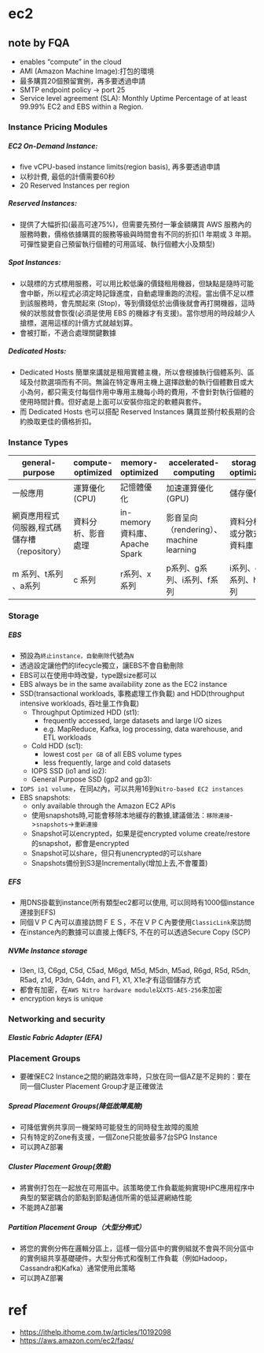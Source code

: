 # ec2
 
## note by FQA
 
 - enables “compute” in the cloud
 - AMI (Amazon Machine Image):打包的環境
 - 最多購買20個預留實例，再多要透過申請
 - SMTP endpoint policy -> port 25
 - Service level agreement (SLA): Monthly Uptime Percentage of at least 99.99% EC2 and EBS within a Region.
 
### Instance Pricing Modules
 
##### EC2 On-Demand Instance:
  - five vCPU-based instance limits(region basis), 再多要透過申請
  - 以秒計費, 最低的計價需要60秒
  - 20 Reserved Instances per region
##### Reserved Instances:
  - 提供了大幅折扣(最高可達75%)，但需要先預付一筆金額購買 AWS 服務內的服務時數，價格依據購買的服務等級與時間會有不同的折扣(1 年期或 3 年期。可彈性變更自己預留執行個體的可用區域、執行個體大小及類型)
##### Spot Instances:
  - 以競標的方式標用服務，可以用比較低廉的價錢租用機器，但缺點是隨時可能會中斷，所以程式必須定時記錄進度，自動處理重跑的流程。當出價不足以標到該服務時，會先關起來 (Stop)，等到價錢低於出價後就會再打開機器，這時候的狀態就會恢復(必須是使用 EBS 的機器才有支援)。當你想用的時段越少人搶標，選用這樣的計價方式就越划算。
  - 會被打斷，不適合處理關鍵數據
##### Dedicated Hosts:
  - Dedicated Hosts 簡單來講就是租用實體主機，所以會根據執行個體系列、區域及付款選項而有不同。無論在特定專用主機上選擇啟動的執行個體數目或大小為何，都只需支付每個作用中專用主機每小時的費用，不會針對執行個體的使用時間計費。但好處是上面可以安裝你指定的軟體與套件。
  - 而 Dedicated Hosts 也可以搭配 Reserved Instances 購買並預付較長期的合約換取更佳的價格折扣。
  
### Instance Types
| general-purpose              | compute-optimized | memory-optimized          | accelerated-computing            | storage-optimized |
|------------------------------|-------------------|---------------------------|----------------------------------|-------------------|
| 一般應用                         | 運算優化(CPU)         | 記憶體優化                     | 加速運算優化(GPU)                      | 儲存優化              |
| 網頁應用程式伺服器,程式碼儲存槽（repository） | 資料分析、影音處理         | in-memory資料庫、Apache Spark | 影音呈向（rendering）、machine learning | 資料分析或分散式資料庫       |
| m 系列、t系列 、a系列              | c 系列              | r系列、x系列                   | p系列、g系列、i系列、f系列                  | i系列、d系列、h系列       |



### Storage

##### EBS
 - 預設為`終止instance，自動刪除`代號為`N`
 - 透過設定讓他們的lifecycle獨立，讓EBS不會自動刪除
 - EBS可以在使用中時改變，type跟size都可以
 - EBS always be in the same availability zone as the EC2 instance
 - SSD(transactional workloads, 事務處理工作負載) and HDD(throughput intensive workloads, 吞吐量工作負載)
   - Throughput Optimized HDD (st1): 
     - frequently accessed, large datasets and large I/O sizes
     - e.g. MapReduce, Kafka, log processing, data warehouse, and ETL workloads
   - Cold HDD (sc1): 
     - lowest cost `per GB` of all EBS volume types
     - less frequently, large and cold datasets
   - IOPS SSD (io1 and io2):
   - General Purpose SSD (gp2 and gp3):
 - `IOPS io1 volume`，在同`AZ`內，可以共用16到`Nitro-based EC2 instances`
 - EBS snapshots:
   - only available through the Amazon EC2 APIs
   - 使用snapshots時,可能會移除本地緩存的數據,建議做法：`移除連接`->`snapshots`->`重新連接`
   - Snapshot可以encrypted，如果是從encrypted volume create/restore的snapshot，都會是encrypted
   - Snapshot可以share，但只有unencrypted的可以share
   - Snapshots備份到S3是Incrementally(增加上去,不會覆蓋)
##### EFS
 - 用DNS掛載到instance(所有類型ec2都可以使用, 可以同時有1000個instance連接到EFS)
 - 同個ＶＰＣ內可以直接訪問ＦＥＳ，不在ＶＰＣ內要使用`ClassicLink`來訪問
 - 在instance內的數據可以直接上傳EFS, 不在的可以透過Secure Copy (SCP)
##### NVMe Instance storage
 - I3en, I3, C6gd, C5d, C5ad, M6gd, M5d, M5dn, M5ad, R6gd, R5d, R5dn, R5ad, z1d, P3dn, G4dn, and F1, X1, X1e才有這個儲存方式
 - 都會有加密，在`AWS Nitro hardware module`以`XTS-AES-256`來加密
 - encryption keys is unique

### Networking and security
##### Elastic Fabric Adapter (EFA)

 
### Placement Groups
 - 要確保EC2 Instance之間的網路效率時，只放在同一個AZ是不足夠的：要在同一個Cluster Placement Group才是正確做法

##### Spread Placement Groups(降低故障風險)
 - 可降低實例共享同一機架時可能發生的同時發生故障的風險
 - 只有特定的Zone有支援，一個Zone只能放最多7台SPG Instance
 - 可以跨AZ部署
##### Cluster Placement Group(效能)
 - 將實例打包在一起放在可用區中。該策略使工作負載能夠實現HPC應用程序中典型的緊密耦合的節點到節點通信所需的低延遲網絡性能
 - 不能跨AZ部署
##### Partition Placement Group（大型分佈式）
 - 將您的實例分佈在邏輯分區上，這樣一個分區中的實例組就不會與不同分區中的實例組共享基礎硬件。大型分佈式和復制工作負載（例如Hadoop，Cassandra和Kafka）通常使用此策略
 - 可以跨AZ部署
  
# ref
- https://ithelp.ithome.com.tw/articles/10192098
- https://aws.amazon.com/ec2/faqs/

